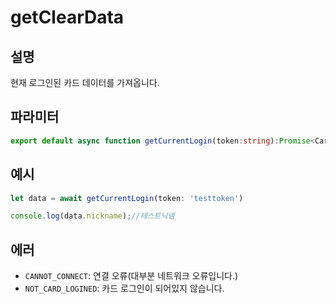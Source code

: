 # getClearData

## 설명
현재 로그인된 카드 데이터를 가져옵니다.

## 파라미터

```ts
export default async function getCurrentLogin(token:string):Promise<CardData>
```

## 예시

```ts
let data = await getCurrentLogin(token: 'testtoken')

console.log(data.nickname);//테스트닉넴
```

## 에러
- `CANNOT_CONNECT`: 연결 오류(대부분 네트워크 오류입니다.)
- `NOT_CARD_LOGINED`: 카드 로그인이 되어있지 않습니다.